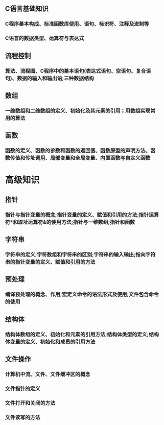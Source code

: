 ## C语言基础知识
### C程序基本构成、标准函数库使用、语句、标识符、注释及进制等
### C语言的数据类型、运算符与表达式

## 流程控制
### 算法、流程图、C程序中的基本语句(表达式语句、空语句、复合语句)、数据的输入和输出语;三种数据结构

## 数组
### 一维数组和二维数组的定义、初始化及其元素的引用；用数组实现常用的算法

## 函数
### 函数的定义、函数的参数和函数的返回值、函数原型的声明方法、函数传值和传址调用、局部变量和全局变量、内置函数与自定义函数

# 高级知识

## 指针
### 指针与指针变量的概念;指针变量的定义、赋值和引用的方法;指针运算符\*和取址运算符&的使用方法;指针与一维数组;指针和函数

## 字符串
### 字符串的定义;字符数组和字符串的区别;字符串的输入输出;指向字符串的指针变量的定义、赋值和引用的方法

## 预处理
### 编译预处理的概念、作用;宏定义命令的语法形式及使用;文件包含命令的使用

## 结构体
### 结构体数组的定义、初始化和元素的引用方法;结构体类型的定义;结构体变量的定义、初始化和成员的引用方法

## 文件操作
### 计算机中流、文件、文件缓冲区的概念
### 文件指针的定义
### 文件打开和关闭的方法
### 文件读写的方法
